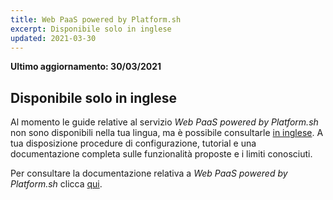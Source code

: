 ```yaml
---
title: Web PaaS powered by Platform.sh
excerpt: Disponibile solo in inglese
updated: 2021-03-30
---
```


**Ultimo aggiornamento: 30/03/2021**

## Disponibile solo in inglese

Al momento le guide relative al servizio *Web PaaS powered by Platform.sh* non sono disponibili nella tua lingua, ma è possibile consultarle [in inglese](https://docs.ovh.com/gb/en/web-paas/).
 A tua disposizione procedure di configurazione, tutorial e una documentazione completa sulle funzionalità proposte e i limiti conosciuti. 

Per consultare la documentazione relativa a *Web PaaS powered by Platform.sh* clicca [qui](https://docs.ovh.com/gb/en/web-paas/).